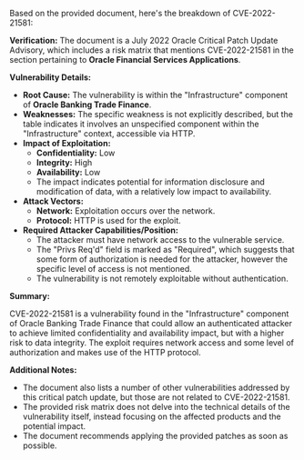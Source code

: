 Based on the provided document, here's the breakdown of CVE-2022-21581:

**Verification:**
The document is a July 2022 Oracle Critical Patch Update Advisory, which includes a risk matrix that mentions CVE-2022-21581 in the section pertaining to **Oracle Financial Services Applications**.

**Vulnerability Details:**

*   **Root Cause:**  The vulnerability is within the "Infrastructure" component of **Oracle Banking Trade Finance**.
*   **Weaknesses:** The specific weakness is not explicitly described, but the table indicates it involves an unspecified component within the "Infrastructure" context, accessible via HTTP.
*   **Impact of Exploitation:**
    *   **Confidentiality:** Low
    *   **Integrity:** High
    *   **Availability:** Low
    *   The impact indicates potential for information disclosure and modification of data, with a relatively low impact to availability.
*  **Attack Vectors:**
     *   **Network:** Exploitation occurs over the network.
     *   **Protocol:** HTTP is used for the exploit.
*   **Required Attacker Capabilities/Position:**
    *   The attacker must have network access to the vulnerable service.
    *   The "Privs Req'd" field is marked as "Required", which suggests that some form of authorization is needed for the attacker, however the specific level of access is not mentioned.
    *   The vulnerability is not remotely exploitable without authentication.

**Summary:**

CVE-2022-21581 is a vulnerability found in the "Infrastructure" component of Oracle Banking Trade Finance that could allow an authenticated attacker to achieve limited confidentiality and availability impact, but with a higher risk to data integrity. The exploit requires network access and some level of authorization and makes use of the HTTP protocol.

**Additional Notes:**

*   The document also lists a number of other vulnerabilities addressed by this critical patch update, but those are not related to CVE-2022-21581.
*   The provided risk matrix does not delve into the technical details of the vulnerability itself, instead focusing on the affected products and the potential impact.
*   The document recommends applying the provided patches as soon as possible.
